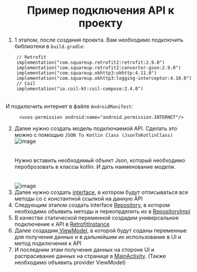 <h1 align="center">Пример подключения API к проекту </h1>


1.  1 этапом, после создания проекта. Вам необходимо подключить библиотеки в `build.gradle`:
```
    // Retrofit
    implementation("com.squareup.retrofit2:retrofit:2.9.0")
    implementation("com.squareup.retrofit2:converter-gson:2.9.0")
    implementation("com.squareup.okhttp3:okhttp:4.11.0")
    implementation("com.squareup.okhttp3:logging-interceptor:4.10.0")
    // Coil
    implementation("io.coil-kt:coil-compose:2.4.0")
```
<br> И подключить интернет в файле `AndroidManifest`:
```
     <uses-permission android:name="android.permission.INTERNET"/>
```
2. Далее нужно создать модель подключаемой API. Сделать это можно с помощью `JSON To Kotlin Class ​(JsonToKotlinClass)​`
![image](https://github.com/Julia-Mamsheva/ApiConnectExample/assets/129171406/59a36b16-ea9d-4e19-861a-e06cca992354) <br> <br> <br>
Нужно вставить необходимый объект Json, который необходимо пероброзовать в классы kotlin. И дать наименование модели.  <br> <br> <br>
![image](https://github.com/Julia-Mamsheva/ApiConnectExample/assets/129171406/6ffe380f-9d60-4b93-95bb-c65f320fc46d)
3. Далее нужно создать <a href = "https://github.com/Julia-Mamsheva/ApiConnectExample/blob/master/app/src/main/java/com/example/apiconnect/api/Api.kt">interface<a>, в котором будут отписываться все методы со с константной ссылкой на данную API 
4. Следующим этапом создать interface <a href = "https://github.com/Julia-Mamsheva/ApiConnectExample/blob/master/app/src/main/java/com/example/apiconnect/api/Repository.kt">Repository</a>, в котором необходимо объявить методы и переопрделить их в <a href = "https://github.com/Julia-Mamsheva/ApiConnectExample/blob/master/app/src/main/java/com/example/apiconnect/api/RepositoryImpl.kt">RepositoryImpl</a>
5. В качестве статической переменной создадим универсальное подключение к API в <a href = "https://github.com/Julia-Mamsheva/ApiConnectExample/blob/master/app/src/main/java/com/example/apiconnect/api/RetrofitInstance.kt">RetrofitInstance </a>
6. Далее создадим<a href ="https://github.com/Julia-Mamsheva/ApiConnectExample/blob/master/app/src/main/java/com/example/apiconnect/viewmodel/ViewModelMain.kt"> ViewModel</a>, в которой будут соданы переменные для получения данных и в дальнейшим их использование в UI и метод подключения к API
7. И последним этам получение данных на стороне UI и распрасивание данных на странице в <a href = "https://github.com/Julia-Mamsheva/ApiConnectExample/blob/master/app/src/main/java/com/example/apiconnect/MainActivity.kt">MainActivity</a>. (Также необходимо объявить provider ViewModel)
